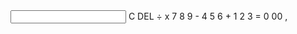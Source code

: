 <!DOCTYPE html>
<html lang="en">
<head>
    <meta charset="UTF-8">
    <meta name="viewport" content="width=device-width, initial-scale=1.0"> 
    <title>KALKULATOR</title>
    <link rel="stylesheet" href="style.css">
</head>
<body>
    <form class="display" name="button1">
        <input class="value" type="text" name="anjay">
        <span class="num clear" onclick="document.button1.anjay.value =''">C</span>
        <span class="num" onclick="document.button1.anjay.value = document.button1.anjay.value.slice(0, -1)">DEL</span>
        <span class="num" onclick="document.button1.anjay.value +='/'">&divide;</span>
        <span class="num" onclick="document.button1.anjay.value +='*'">&#120;</span>
        <span class="num" onclick="document.button1.anjay.value +='7'">7</span>
        <span class="num" onclick="document.button1.anjay.value +='8'">8</span>
        <span class="num" onclick="document.button1.anjay.value +='9'">9</span>
        <span class="num" onclick="document.button1.anjay.value +='-'">-</span>
        <span class="num" onclick="document.button1.anjay.value +='4'">4</span>
        <span class="num" onclick="document.button1.anjay.value +='5'">5</span>
        <span class="num" onclick="document.button1.anjay.value +='6'">6</span>
        <span class="num plus" onclick="document.button1.anjay.value +='+'">+</span>
        <span class="num" onclick="document.button1.anjay.value +='1'">1</span>
        <span class="num" onclick="document.button1.anjay.value +='2'">2</span>
        <span class="num" onclick="document.button1.anjay.value +='3'">3</span>
        <span class="num equal" onclick="document.button1.anjay.value =eval(button1.anjay.value)">=</span>
        <span class="num" onclick="document.button1.anjay.value +='0'">0</span>
        <span class="num" onclick="document.button1.anjay.value +='00'">00</span>
        <span class="num" onclick="document.button1.anjay.value +='.'">,</span>
    </form>
</body>
</html>
